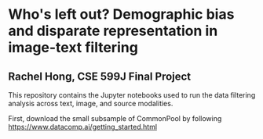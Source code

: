 # Who's left out? Demographic bias and disparate representation in image-text filtering

## Rachel Hong, CSE 599J Final Project

This repository contains the Jupyter notebooks used to run the data filtering analysis across text, image, and source modalities.

First, download the small subsample of CommonPool by following https://www.datacomp.ai/getting_started.html
